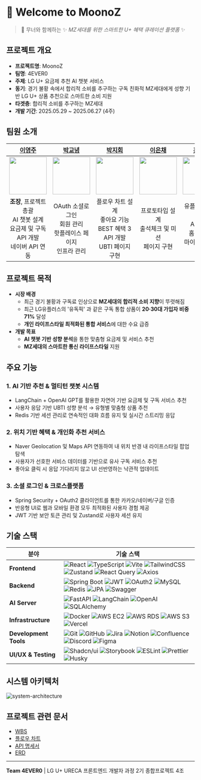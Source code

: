 # 🌈 Welcome to MoonoZ

> 🐙 무너와 함께하는
> ✨ *MZ세대를 위한 스마트한 U+ 혜택 큐레이션 플랫폼* ✨


## 프로젝트 개요

- **프로젝트명**: MoonoZ
- **팀명**: 4EVER0
- **주제**: LG U+ 요금제 추천 AI 챗봇 서비스
- **동기**: 경기 불황 속에서 합리적 소비를 추구하는 구독 친화적 MZ세대에게 성향 기반 LG U+ 상품 추천으로 스마트한 소비 지원
- **타겟층**: 합리적 소비를 추구하는 MZ세대
- **개발 기간**: 2025.05.29 ~ 2025.06.27 (4주)

## 팀원 소개

| [이영주](https://github.com/abyss-s) | [박교녕](https://github.com/kny0ng125) | [박지회](https://github.com/jihoi0615) | [이은채](https://github.com/eunchrri) | [홍민주](https://github.com/illustermin) |
| :---: | :---: | :---: | :---: | :---: |
| <img src="https://avatars.githubusercontent.com/u/77565980?v=4" width="100" /> | <img src="https://avatars.githubusercontent.com/u/80964083?v=4" width="100" /> | <img src="https://avatars.githubusercontent.com/u/197379577?v=4" width="100" /> | <img src="https://avatars.githubusercontent.com/u/171488704?v=4" width="100" /> | <img src="https://avatars.githubusercontent.com/u/134802163?v=4" width="100" /> |
| **조장**, 프로젝트 총괄<br/>AI 챗봇 설계<br/>요금제 및 구독 API 개발<br/>네이버 API 연동 | OAuth 소셜로그인<br/>회원 관리<br/>핫플레이스 페이지<br/>인프라 관리 | 플로우 차트 설계<br/>좋아요 기능<br/>BEST 혜택 3 API 개발<br/>UBTI 페이지 구현 | 프로토타입 설계<br/>출석체크 및 미션<br/>페이지 구현 | 유플투플 쿠폰 관리<br/>API 개발<br/>홈 화면 및<br/>마이페이지 구현 |

## 프로젝트 목적

- **시장 배경**
    - 최근 경기 불황과 구독료 인상으로 **MZ세대의 합리적 소비 지향**이 뚜렷해짐
    - 최근 LG유플러스의 '유독픽' 과 같은 구독 통합 상품이 **20·30대 가입자 비중 71%** 달성
    - **개인 라이프스타일 최적화된 통합 서비스**에 대한 수요 급증
- **개발 목표**
    - **AI 챗봇 기반 성향 분석**을 통한 맞춤형 요금제 및 서비스 추천
    - **MZ세대의 스마트한 통신 라이프스타일** 지원

## 주요 기능

### **1. AI 기반 추천 & 멀티턴 챗봇 시스템**
- LangChain + OpenAI GPT를 활용한 자연어 기반 요금제 및 구독 서비스 추천
- 사용자 응답 기반 UBTI 성향 분석 → 유형별 맞춤형 상품 추천
- Redis 기반 세션 관리로 연속적인 대화 흐름 유지 및 실시간 스트리밍 응답

### **2. 위치 기반 혜택 & 개인화 추천 서비스**
- Naver Geolocation 및 Maps API 연동하여 내 위치 반경 내 라이프스타일 팝업 탐색
- 사용자가 선호한 서비스 데이터를 기반으로 유사 구독 서비스 추천
- 좋아요 클릭 시 응답 기다리지 않고 UI 선반영하는 낙관적 업데이트

### **3. 소셜 로그인 & 크로스플랫폼**
- Spring Security + OAuth2 클라이언트를 통한 카카오/네이버/구글 인증
- 반응형 UI로 웹과 모바일 환경 모두 최적화된 사용자 경험 제공
- JWT 기반 보안 토큰 관리 및 Zustand로 사용자 세션 유지

## 기술 스택

| 분야 | 기술 스택 |
|------|-----------|
| **Frontend** | ![React](https://img.shields.io/badge/React-61DAFB?style=flat&logo=react&logoColor=black) ![TypeScript](https://img.shields.io/badge/TypeScript-3178C6?style=flat&logo=typescript&logoColor=white) ![Vite](https://img.shields.io/badge/Vite-646CFF?style=flat&logo=vite&logoColor=white) ![TailwindCSS](https://img.shields.io/badge/TailwindCSS-06B6D4?style=flat&logo=tailwindcss&logoColor=white) ![Zustand](https://img.shields.io/badge/Zustand-FF6B35?style=flat&logo=zustand&logoColor=white) ![React Query](https://img.shields.io/badge/React_Query-FF4154?style=flat&logo=reactquery&logoColor=white) ![Axios](https://img.shields.io/badge/Axios-5A29E4?style=flat&logo=axios&logoColor=white) |
| **Backend** | ![Spring Boot](https://img.shields.io/badge/Spring_Boot-6DB33F?style=flat&logo=spring-boot&logoColor=white) ![JWT](https://img.shields.io/badge/JWT-000000?style=flat&logo=JSON%20web%20tokens&logoColor=white) ![OAuth2](https://img.shields.io/badge/OAuth2-4285F4?style=flat&logo=oauth&logoColor=white) ![MySQL](https://img.shields.io/badge/MySQL-4479A1?style=flat&logo=mysql&logoColor=white) ![Redis](https://img.shields.io/badge/Redis-DC382D?style=flat&logo=redis&logoColor=white) ![JPA](https://img.shields.io/badge/JPA-59666C?style=flat&logo=hibernate&logoColor=white) ![Swagger](https://img.shields.io/badge/Swagger-85EA2D?style=flat&logo=swagger&logoColor=black) |
| **AI Server** | ![FastAPI](https://img.shields.io/badge/FastAPI-009688?style=flat&logo=fastapi&logoColor=white) ![LangChain](https://img.shields.io/badge/LangChain-1C3C3C?style=flat&logo=langchain&logoColor=white) ![OpenAI](https://img.shields.io/badge/OpenAI-412991?style=flat&logo=openai&logoColor=white) ![SQLAlchemy](https://img.shields.io/badge/SQLAlchemy-D71F00?style=flat&logo=sqlalchemy&logoColor=white) |
| **Infrastructure** | ![Docker](https://img.shields.io/badge/Docker-2496ED?style=flat&logo=docker&logoColor=white) ![AWS EC2](https://img.shields.io/badge/AWS_EC2-FF9900?style=flat&logo=amazon-ec2&logoColor=white) ![AWS RDS](https://img.shields.io/badge/AWS_RDS-527FFF?style=flat&logo=amazon-rds&logoColor=white) ![AWS S3](https://img.shields.io/badge/AWS_S3-569A31?style=flat&logo=amazon-s3&logoColor=white) ![Vercel](https://img.shields.io/badge/Vercel-000000?style=flat&logo=vercel&logoColor=white) |
| **Development Tools** | ![Git](https://img.shields.io/badge/Git-F05032?style=flat&logo=git&logoColor=white) ![GitHub](https://img.shields.io/badge/GitHub-181717?style=flat&logo=github&logoColor=white) ![Jira](https://img.shields.io/badge/Jira-0052CC?style=flat&logo=jira&logoColor=white) ![Notion](https://img.shields.io/badge/Notion-000000?style=flat&logo=notion&logoColor=white) ![Confluence](https://img.shields.io/badge/Confluence-172B4D?style=flat&logo=confluence&logoColor=white) ![Discord](https://img.shields.io/badge/Discord-5865F2?style=flat&logo=discord&logoColor=white) ![Figma](https://img.shields.io/badge/Figma-F24E1E?style=flat&logo=figma&logoColor=white) |
| **UI/UX & Testing** | ![Shadcn/ui](https://img.shields.io/badge/Shadcn%2Fui-000000?style=flat&logo=shadcnui&logoColor=white) ![Storybook](https://img.shields.io/badge/Storybook-FF4785?style=flat&logo=storybook&logoColor=white) ![ESLint](https://img.shields.io/badge/ESLint-4B32C3?style=flat&logo=eslint&logoColor=white) ![Prettier](https://img.shields.io/badge/Prettier-F7B93E?style=flat&logo=prettier&logoColor=black) ![Husky](https://img.shields.io/badge/Husky-42B883?style=flat&logo=husky&logoColor=white) |

## 시스템 아키텍처
![system-architecture](https://github.com/user-attachments/assets/a39dbd33-e5a0-48f0-8f36-b7e4d80c6df8)


## 프로젝트 관련 문서
- [WBS](https://docs.google.com/spreadsheets/d/1UDfvuGlu2SMSgcx6PEkuoJFbDS7qhjfWkcDg3WEnPKQ/edit?usp=sharing)
- [플로우 차트](https://www.figma.com/proto/C1HjN8qg3Vptm2j7k2cT8N/%ED%94%8C%EB%A1%9C%EC%9A%B0%EC%B0%A8%ED%8A%B8?node-id=1-4&t=OH4mgwF8RPp4bDv8-1&scaling=scale-down-width&content-scaling=fixed&page-id=0%3A1)
- [API 명세서](https://hollow-cello-87b.notion.site/1fb3347f51ee81269bceeaad7f3c76f1?v=1fb3347f51ee81719ba1000c67dfe978)
- [ERD](https://dbdiagram.io/d/DB_4ever0-684e577c3cc77757c8eaba7c)

---

**Team 4EVER0** | LG U+ URECA 프론트엔드 개발자 과정 2기 종합프로젝트 4조

